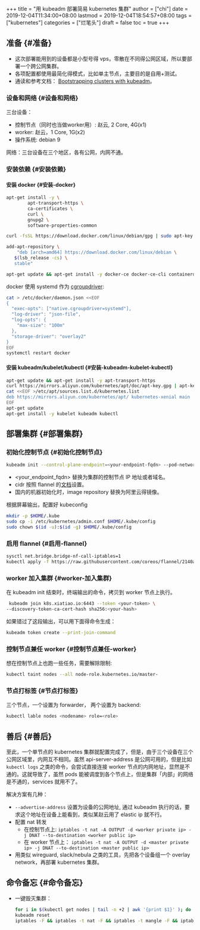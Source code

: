 +++
title = "用 kubeadm 部署简易 kubernetes 集群"
author = ["chi"]
date = 2019-12-04T11:34:00+08:00
lastmod = 2019-12-04T18:54:57+08:00
tags = ["kubernetes"]
categories = ["烂笔头"]
draft = false
toc = true
+++

## 准备 {#准备}

-   这次部署能用到的设备都是小型号得 vps，零散在不同得公网区域，所以要部署一个跨公网集群。
-   各项配置都使用最简化得模式，比如单主节点，主要目的是自用+测试。
-   通读和参考文档： [Bootstrapping clusters with kubeadm](https://kubernetes.io/docs/setup/production-environment/tools/kubeadm/create-cluster-kubeadm)。


### 设备和网络 {#设备和网络}

三台设备：

-   控制节点（同时也当做worker用）: 赵云, 2 Core, 4G(x1)
-   worker: 赵云，1 Core, 1G(x2)
-   操作系统: debian 9

网络：三台设备在三个地区，各有公网，内网不通。


### 安装依赖 {#安装依赖}


#### 安装 docker {#安装-docker}

```bash
apt-get install -y \
        apt-transport-https \
        ca-certificates \
        curl \
        gnupg2 \
        software-properties-common

curl -fsSL https://download.docker.com/linux/debian/gpg | sudo apt-key add -

add-apt-repository \
    "deb [arch=amd64] https://download.docker.com/linux/debian \
   $(lsb_release -cs) \
   stable"

apt-get update && apt-get install -y docker-ce docker-ce-cli containerd.io
```

docker 使用 systemd 作为 [cgroupdriver](https://kubernetes.io/docs/setup/production-environment/tools/kubeadm/troubleshooting-kubeadm/#kubeadm-blocks-waiting-for-control-plane-during-installation):

```bash
cat > /etc/docker/daemon.json <<EOF
{
  "exec-opts": ["native.cgroupdriver=systemd"],
  "log-driver": "json-file",
  "log-opts": {
    "max-size": "100m"
  },
  "storage-driver": "overlay2"
}
EOF
systemctl restart docker
```


#### 安装 kubeadm/kubelet/kubectl {#安装-kubeadm-kubelet-kubectl}

```bash
apt-get update && apt-get install -y apt-transport-https
curl https://mirrors.aliyun.com/kubernetes/apt/doc/apt-key.gpg | apt-key add -
cat <<EOF >/etc/apt/sources.list.d/kubernetes.list
deb https://mirrors.aliyun.com/kubernetes/apt/ kubernetes-xenial main
EOF
apt-get update
apt-get install -y kubelet kubeadm kubectl
```


## 部署集群 {#部署集群}


### 初始化控制节点 {#初始化控制节点}

```bash
kubeadm init --control-plane-endpoint=<your-endpoint-fqdn> --pod-network-cidr=192.168.0.0/16 --image-repository=registry.aliyuncs.com/google_containers  --upload-certs
```

-   <your\_endpoint\_fqdn> 替换为集群的控制节点 IP 地址或者域名。
-   cidr 按照 flannel 的[文档](https://kubernetes.io/docs/setup/production-environment/tools/kubeadm/create-cluster-kubeadm/#pod-network)设置。
-   国内的机器初始化时，image repository 替换为阿里云得镜像。

根据屏幕输出，配置好 kubeconfig

```bash
mkdir -p $HOME/.kube
sudo cp -i /etc/kubernetes/admin.conf $HOME/.kube/config
sudo chown $(id -u):$(id -g) $HOME/.kube/config
```


### 启用 flannel {#启用-flannel}

```bash
sysctl net.bridge.bridge-nf-call-iptables=1
kubectl apply -f https://raw.githubusercontent.com/coreos/flannel/2140ac876ef134e0ed5af15c65e414cf26827915/Documentation/kube-flannel.yml
```


### worker 加入集群 {#worker-加入集群}

在 kubeadm init 结束时，终端输出的命令，拷贝到 worker 节点上执行。

```bash
 kubeadm join k8s.xiatiao.io:6443 --token <your-token> \
--discovery-token-ca-cert-hash sha256:<your-hash>
```

如果错过了这段输出，可以用下面得命令生成：

```bash
kubeadm token create --print-join-command
```


### 控制节点兼任 worker {#控制节点兼任-worker}

想在控制节点上也跑一些任务，需要解除限制:

```bash
kubectl taint nodes --all node-role.kubernetes.io/master-
```


### 节点打标签 {#节点打标签}

三个节点，一个设置为 forwarder， 两个设置为 backend:

```bash
kubectl lable nodes <nodename> role=<role>
```


## 善后 {#善后}

至此，一个单节点的 kubernetes 集群就配置完成了，但是，由于三个设备在三个公网区域里，内网互不相同。虽然 api-server-address 是公网可用的，但是比如 `kubectl logs` 之类的命令，会尝试直接连接 worker 节点的内网地址，显然是不通的。这就导致了，虽然 pods 能被调度到各个节点上，但是集群「内部」的网络是不通的，services 就用不了。

解决方案有几种：

-   `--advertise-address` 设置为设备的公网地址, 通过 kubeadm 执行的话，要求这个地址在设备上能看到，类似某赵云用了 elastic ip 就不行。
-   配置 nat 转发
    -   在控制节点上: `iptables -t nat -A OUTPUT -d <worker private ip> -j DNAT --to-destination <worker public ip>`
    -   在 worker 节点上： `iptables -t nat -A OUTPUT -d <master private ip> -j DNAT --to-destination <master public ip>`
-   用类似 wireguard, slack/nebula 之类的工具，先把各个设备组一个 overlay network，再部署 kubernetes 集群。


## 命令备忘 {#命令备忘}

-   一键毁灭集群：

    ```bash
    for i in $(kubectl get nodes | tail -n +2 | awk '{print $1}' ); do kubectl drain $i --delete-local-data --force --ignore-daemonsets; kubectl delete node $i; done
    kubeadm reset
    iptables -F && iptables -t nat -F && iptables -t mangle -F && iptables -X
    ```

